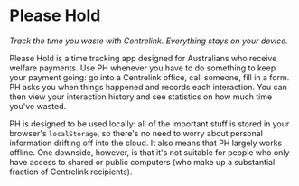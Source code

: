 # Please Hold
_Track the time you waste with Centrelink. Everything stays on your device._

Please Hold is a time tracking app designed for Australians who receive welfare payments. Use PH whenever you have to do something to keep your payment going: go into a Centrelink office, call someone, fill in a form. PH asks you when things happened and records each interaction. You can then view your interaction history and see statistics on how much time you've wasted.

PH is designed to be used locally: all of the important stuff is stored in your browser's `localStorage`, so there's no need to worry about personal information drifting off into the cloud. It also means that PH largely works offline. One downside, however, is that it's not suitable for people who only have access to shared or public computers (who make up a substantial fraction of Centrelink recipients).
